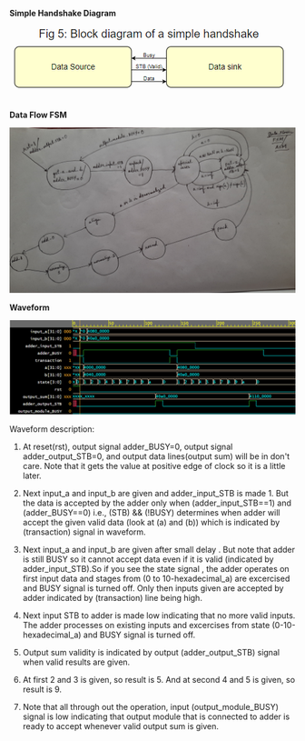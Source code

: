 


__Simple Handshake Diagram__

<p align="center">
  <img src="./Simple_handsake.PNG?raw=true" alt="Waveform"/>
</p>



__Data Flow FSM__

<p align="center">
  <img src="./FSM.jpg?raw=true" alt="Data_Flow_FSM"/>
</p>



__Waveform__

<p align="center">
  <img src="./wave.PNG?raw=true" alt="Waveform"/>
</p>




Waveform description:

1. At reset(rst), output signal adder_BUSY=0, output signal adder_output_STB=0, and output data lines(output sum) will be in don't care. Note that it gets the value at positive edge of clock so it is a little later.

2. Next input_a and input_b are given and adder_input_STB is made 1. But the data is accepted by the adder only when (adder_input_STB==1) and (adder_BUSY==0) i.e., (STB) && (!BUSY) determines when adder will accept the given valid data (look at (a) and (b)) which is indicated by (transaction) signal in waveform.

3. Next input_a and input_b are given after small delay . But note that adder is still BUSY so it cannot accept data even if it is valid (indicated by adder_input_STB).So if you see the state signal , the adder operates on first input data and stages from (0 to 10-hexadecimal_a) are excercised and BUSY signal is turned off. 
   Only then inputs given are accepted by adder indicated by (transaction) line being high.

4. Next input STB to adder is made low indicating that no more valid inputs. The adder processes on existing inputs and excercises from state (0-10-hexadecimal_a) and BUSY signal is turned off.

5. Output sum validity is indicated by output (adder_output_STB) signal when valid results are given.

6. At first 2 and 3 is given, so result is 5. And at second 4 and 5 is given, so result is 9.

7. Note that all through out the operation, input (output_module_BUSY) signal is low indicating that output module that is connected to adder is ready to accept whenever valid output sum is given. 